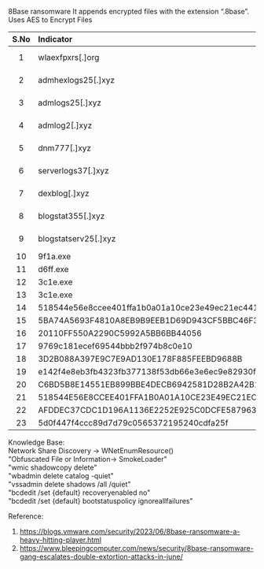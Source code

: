 8Base ransomware
It appends encrypted files with the extension “.8base”. Uses AES to Encrypt Files

| S.No | Indicator            | Type   | Comment |
|:-----:|:----------------|:---------|:--------------------|
|1  | wlaexfpxrs[.]org  | Domain  |  Web Request |
|2  | admhexlogs25[.]xyz	  | Domain  |  Web Request |
|3  | admlogs25[.]xyz		  | Domain  |  Web Request |
|4  | admlog2[.]xyz		  | Domain  |  Web Request |
|5  | dnm777[.]xyz			  | Domain  |  Web Request |
|6  | serverlogs37[.]xyz			  | Domain  |  Web Request |
|7  | dexblog[.]xyz				  | Domain  |  Web Request |
|8  | blogstat355[.]xyz				  | Domain  |  Web Request |
|9  | blogstatserv25[.]xyz				  | Domain  |  Web Request |
|10  | 9f1a.exe				  | File  |  - |
|11  | d6ff.exe			  | File  |  - |
|12  | 3c1e.exe			  | File  |  - |
|13  | 3c1e.exe			  | File  |  - |
|14  | 518544e56e8ccee401ffa1b0a01a10ce23e49ec21ec441c6c7c3951b01c1b19c  | SHA256  |  - |
|15 | 5BA74A5693F4810A8EB9B9EEB1D69D943CF5BBC46F319A32802C23C7654194B0  | SHA256  |  - |
|16 | 20110FF550A2290C5992A5BB6BB44056  | MD5  |  - |
|17 | 9769c181ecef69544bbb2f974b8c0e10  | MD5  |  - |
|18 | 3D2B088A397E9C7E9AD130E178F885FEEBD9688B  | SHA-1  |  - |
|19 | e142f4e8eb3fb4323fb377138f53db66e3e6ec9e82930f4b23dd91a5f7bd45d0  | SHA256  |  - |
|20  | C6BD5B8E14551EB899BBE4DECB6942581D28B2A42B159146BBC28316E6E14A64  | SHA256  |  - |
|21  | 518544E56E8CCEE401FFA1B0A01A10CE23E49EC21EC441C6C7C3951B01C1B19C  | SHA256  |  - |
|22  | AFDDEC37CDC1D196A1136E2252E925C0DCFE587963069D78775E0F174AE9CFE3  | SHA256  |  - |
|23  | 5d0f447f4ccc89d7d79c0565372195240cdfa25f  | SHA-1  |  - |


Knowledge Base:</br>
Network Share Discovery -> WNetEnumResource()</br> 
"Obfuscated File or Information-> SmokeLoader" </br>
"wmic shadowcopy delete"</br>
"wbadmin delete catalog -quiet"</br>
"vssadmin delete shadows /all /quiet"</br>
"bcdedit /set {default} recoveryenabled no"</br>
"bcdedit /set {default} bootstatuspolicy ignoreallfailures"</br>



Reference:
1. https://blogs.vmware.com/security/2023/06/8base-ransomware-a-heavy-hitting-player.html
2. https://www.bleepingcomputer.com/news/security/8base-ransomware-gang-escalates-double-extortion-attacks-in-june/